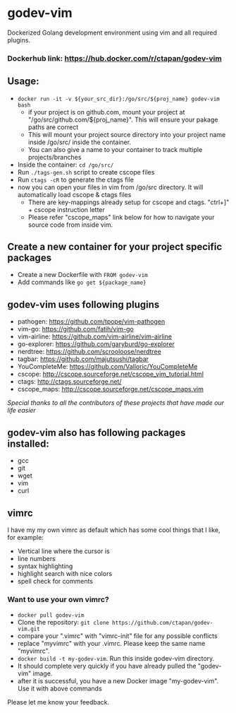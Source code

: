 # godev-vim
Dockerized Golang development environment using vim and all required plugins.

### Dockerhub link: <https://hub.docker.com/r/ctapan/godev-vim>

## Usage: 

* `docker run -it -v ${your_src_dir}:/go/src/${proj_name} godev-vim bash`
  * if your project is on github.com, mount your project at "/go/src/github.com/${proj_name}". This will ensure your pakage paths are correct
  * This will mount your project source directory into your project name inside /go/src/ inside the container. 
  * You can also give a name to your container to track multiple projects/branches
* Inside the container: `cd /go/src/`
* Run `./tags-gen.sh` script to create cscope files
* Run `ctags -cR` to generate the ctags file
* now you can open your files in vim from /go/src directory. It will automatically load cscope & ctags files
  * There are key-mappings already setup for cscope and ctags. "ctrl+]" + cscope instruction letter
  * Please refer "cscope_maps" link below for how to navigate your source code from inside vim.
  
  

## Create a new container for your project specific packages
* Create a new Dockerfile with `FROM godev-vim`
* Add commands like `go get ${package_name}`


## godev-vim uses following plugins
* pathogen: <https://github.com/tpope/vim-pathogen>
* vim-go: <https://github.com/fatih/vim-go>
* vim-airline: <https://github.com/vim-airline/vim-airline>
* go-explorer: <https://github.com/garyburd/go-explorer>
* nerdtree: <https://github.com/scrooloose/nerdtree>
* tagbar: <https://github.com/majutsushi/tagbar>
* YouCompleteMe: <https://github.com/Valloric/YouCompleteMe>
* cscope: <http://cscope.sourceforge.net/cscope_vim_tutorial.html>
* ctags: <http://ctags.sourceforge.net/>
* cscope_maps: <http://cscope.sourceforge.net/cscope_maps.vim>

*Special thanks to all the contributors of these projects that have made our life easier*

## godev-vim also has following packages installed:
* gcc
* git
* wget
* vim
* curl
 
## vimrc
I have my my own vimrc as default which has some cool things that I like, for example:
* Vertical line where the cursor is
* line numbers
* syntax highlighting
* highlight search with nice colors
* spell check for comments


### Want to use your own vimrc?
* `docker pull godev-vim`
* Clone the repository: `git clone https://github.com/ctapan/godev-vim.git`
* compare your ".vimrc" with "vimrc-init" file for any possible conflicts
* replace "myvimrc" with your .vimrc. Please keep the same name "myvimrc". 
* `docker build -t my-godev-vim`. Run this inside godev-vim directory.
* It should complete very quickly if you have already pulled the "godev-vim" image.
* after it is successful, you have a new Docker image "my-godev-vim". Use it with above commands

Please let me know your feedback.
